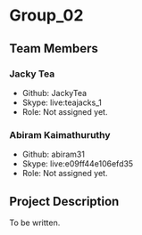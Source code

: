 # Group_02

## Team Members

### Jacky Tea
- Github: JackyTea
- Skype: live:teajacks_1
- Role: Not assigned yet.
### Abiram Kaimathuruthy
- Github: abiram31
- Skype: live:e09ff44e106efd35
- Role: Not assigned yet.

## Project Description
To be written.